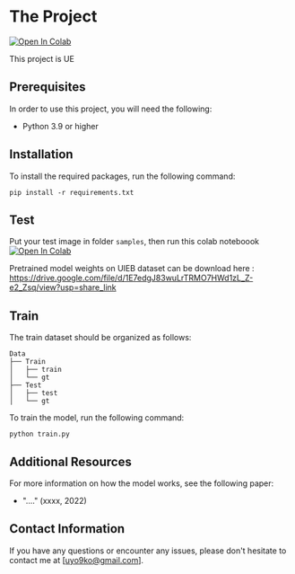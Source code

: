 # The Project
[![Open In Colab](https://colab.research.google.com/assets/colab-badge.svg)](https://colab.research.google.com/drive/1br0nJcuTF2YJCvbvnu0Etsm4S7mLk5Sc?usp=sharing)

This project is UE



## Prerequisites

In order to use this project, you will need the following:

- Python 3.9 or higher

## Installation

To install the required packages, run the following command:
```
pip install -r requirements.txt
```


## Test
Put your test image in folder `samples`, then run this colab noteboook 
[![Open In Colab](https://colab.research.google.com/assets/colab-badge.svg)](https://colab.research.google.com/drive/1br0nJcuTF2YJCvbvnu0Etsm4S7mLk5Sc?usp=sharing)

Pretrained model weights on UIEB dataset can be download here : https://drive.google.com/file/d/1E7edgJ83wuLrTRMO7HWd1zL_Z-e2_Zsq/view?usp=share_link 



## Train
The train dataset should be organized as follows:
```
Data
├── Train
│   ├── train
│   └── gt
├── Test
│   ├── test
│   └── gt
```
To train the model, run the following command:
```
python train.py
```


## Additional Resources

For more information on how the model works, see the following paper:

- "...." (xxxx, 2022)

## Contact Information

If you have any questions or encounter any issues, please don't hesitate to contact me at [uyo9ko@gmail.com].
